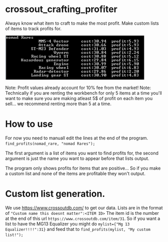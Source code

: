 # crossout_crafting_profiter
Always know what item to craft to make the most profit.
Make custom lists of items to track profits for.

![Example Run Of Program](/imgs/Capture.PNG?raw=true "Example Run")


Note: Profit values already account for 10% fee from the market!
Note: Technically if you are renting the workbench for only 5 items at a time you'll want to make sure you are making atleast 5$ of profit on each item you sell... we recommend renting more than 5 at a time.

# How to use

For now you need to manuall edit the lines at the end of the program.
`find_profits(nomad_rare, "nomad Rares");`

The first argument is a list of items you want to find profits for, the second argument is just the name you want to appear before that lists output.

The program only shows profits for items that are positive... So if you make a custom list and none of the items are profitable they won't output.


# Custom list generation.

We use https://www.crossoutdb.com/ to get our data.
Lists are in the format of `"Custom name this doesnt matter":<ITEM ID>`  The item id is the number at the end of this url `https://www.crossoutdb.com/item/31`.
So if you want a list to have the MG13 Equalizer you might do `mylist={"Mg 13 Equalizer!!!!":31}` and feed that to `find_profits(mylist, "My custom list!");`

